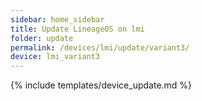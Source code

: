 ```yaml
---
sidebar: home_sidebar
title: Update LineageOS on lmi
folder: update
permalink: /devices/lmi/update/variant3/
device: lmi_variant3
---
```

{% include templates/device_update.md %}

